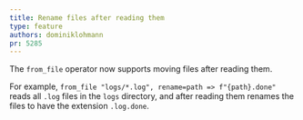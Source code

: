 ```yaml
---
title: Rename files after reading them
type: feature
authors: dominiklohmann
pr: 5285
---
```


The `from_file` operator now supports moving files after reading them.

For example, `from_file "logs/*.log", rename=path => f"{path}.done"` reads all
`.log` files in the `logs` directory, and after reading them renames the files
to have the extension `.log.done`.
